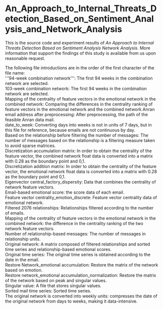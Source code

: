 # An_Approach_to_Internal_Threats_Detection_Based_on_Sentiment_Analysis_and_Network_Analysis
This is the source code and experiment results of *An Approach to Internal Threats Detection Based on Sentiment Analysis Network Analysis*. More information that support the findings of this study is available from us upon reasonable request.<br>

The following file introductions are in the order of the first character of the file name:<br>
'''94-week combination network''': The first 94 weeks in the combination network are selected.<br>
103-week combination network: The first 94 weeks in the combination network are selected.<br>
Mapping of the centrality of feature vectors in the emotional network in the combined network: Comparing the differences in the centrality ranking of feature vectors in the emotional network and the combined network Anran email address after preprocessing: After preprocessing, the path of the feasible Anran data mail.<br>
date_to_week: Converting days into weeks is not in units of 7 days, but in this file for reference, because emails are not continuous by day.<br>
Based on the relationship before filtering the number of messages: The number of messages based on the relationship is a filtering measure taken to avoid sparse matrices.<br>
Discretization accumulation matrix: In order to obtain the centrality of the feature vector, the combined network float data is converted into a matrix with 0.28 as the boundary point and 0,1.<br>
Discretization addition matrix: In order to obtain the centrality of the feature vector, the emotional network float data is converted into a matrix with 0.28 as the boundary point and 0,1.<br>
Eigenvector central_factory_dispersity: Data that combines the centrality of network feature vectors.<br>
Email-based emotional score: the score data of each email.<br>
Feature vector centrality_emotion_discrete: Feature vector centrality data of emotional network.<br>
Filtered 2076 relationships: Relationships filtered according to the number of emails.<br>
Mapping of the centrality of feature vectors in the emotional network in the combined network: the difference in the centrality ranking of the two network feature vectors.<br>
Number of relationship-based messages: The number of messages in relationship units.<br>
Original network: A matrix composed of filtered relationships and sorted time series and relationship-based emotional scores.<br>
Original time series: The original time series is obtained according to the date in the email.<br>
Restore Network_emotional accumulation: Restore the matrix of the network based on emotion.<br>
Restore network_emotional accumulation_normalization: Restore the matrix of the network based on peak and singular values.<br>
Singular value: A file that stores singular values.<br>
Sorted mail time series: Sorted time series.<br>
The original network is converted into weekly units: compresses the date of the original network from days to weeks, making it data-intensive.<br>
